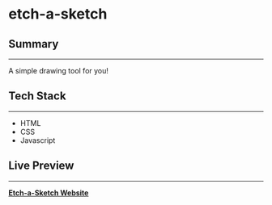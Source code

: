 # etch-a-sketch

## Summary
---
A simple drawing tool for you!

## Tech Stack
---
- HTML
- CSS
- Javascript

## Live Preview
---
**[Etch-a-Sketch Website](https://dim-27.github.io/etch-a-sketch/)**

